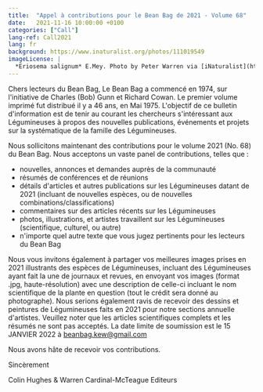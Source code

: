 ```yaml
---
title:  "Appel à contributions pour le Bean Bag de 2021 - Volume 68"
date:   2021-11-16 10:00:00 +0100
categories: ["Call"]
lang-ref: Call2021
lang: fr
background: https://www.inaturalist.org/photos/111019549
imageLicense: |
  *Eriosema salignum* E.Mey. Photo by Peter Warren via [iNaturalist](https://www.gbif.org/occurrence/3044896818)
---
```


Chers lecteurs du Bean Bag, 
Le Bean Bag a commencé en 1974, sur l'initiative de Charles (Bob) Gunn et Richard Cowan. Le premier volume imprimé fut distribué il y a 46 ans, en Mai 1975. L'objectif de ce bulletin d'information est de tenir au courant les chercheurs s'intéressant aux Légumineuses à propos des nouvelles publications, événements et projets sur la systématique de la famille des Légumineuses.

Nous sollicitons maintenant des contributions pour le volume 2021 (No. 68) du Bean Bag. Nous acceptons un vaste panel de contributions, telles que : 
* nouvelles, annonces et demandes auprès de la communauté
* résumés de conférences et de réunions
* détails d'articles et autres publications sur les Légumineuses datant de 2021 (incluant de nouvelles espèces, ou de nouvelles combinations/classifications)
* commentaires sur des articles récents sur les Légumineuses
* photos, illustrations, et artistes travaillent sur les Légumineuses (scientifique, culturel, ou autre)
* n'importe quel autre texte que vous jugez pertinents pour les lecteurs du Bean Bag

Nous vous invitons également à partager vos meilleures images prises en 2021 illustrants des espèces de Légumineuses, incluant des Légumineuses ayant fait la une de journaux et revues, en envoyant vos images (format .jpg, haute-résolution) avec une description de celle-ci incluant le nom scientifique de la plante en question (tout le crédit sera donné au photographe). Nous serions également ravis de recevoir des dessins et peintures de Légumineuses faits en 2021 pour notre sections annuelle d'artistes.
Veuillez noter que les articles scientifiques complets et les résumés ne sont pas acceptés.
La date limite de soumission est le 15 JANVIER 2022 à <beanbag.kew@gmail.com>

Nous avons hâte de recevoir vos contributions. 

Sincèrement

Colin Hughes & Warren Cardinal-McTeague
Editeurs
